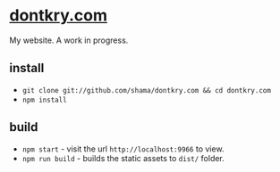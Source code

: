 # [dontkry.com](http://dontkry.com)

My website. A work in progress.

## install

- `git clone git://github.com/shama/dontkry.com && cd dontkry.com`
- `npm install`

## build

- `npm start` - visit the url `http://localhost:9966` to view.
- `npm run build` - builds the static assets to `dist/` folder.
